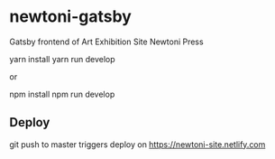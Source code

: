 # newtoni-gatsby

Gatsby frontend of Art Exhibition Site Newtoni Press

yarn install
yarn run develop

or

npm install
npm run develop



## Deploy

git push to master triggers deploy on https://newtoni-site.netlify.com
